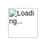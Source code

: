 <!DOCTYPE html>
<html lang="hi">
<head>
  <meta charset="UTF-8" />
  <meta name="viewport" content="width=device-width, initial-scale=1.0"/>
  <title>Sarkari Alert - सरकारी रिजल्ट</title>
  <style>
    body {
      margin: 0;
      font-family: Arial, sans-serif;
      background: #f4f4f4;
      color: #111;
    }
    header {
      background: #800000;
      color: white;
      text-align: center;
      padding: 20px 10px;
    }
    header h1 {
      margin: 0;
      font-size: 2em;
    }
    header p {
      margin-top: 5px;
      font-size: 0.95em;
    }
    nav {
      display: flex;
      flex-wrap: wrap;
      justify-content: center;
      background: #990000;
    }
    nav a {
      padding: 12px 16px;
      color: white;
      text-decoration: none;
      font-weight: bold;
    }
    nav a:hover {
      background: #b30000;
    }
    .ticker {
      background: #111;
      color: #ffcc00;
      padding: 10px;
      overflow: hidden;
      white-space: nowrap;
    }
    .ticker span {
      display: inline-block;
      padding-left: 100%;
      animation: marquee 15s linear infinite;
    }
    @keyframes marquee {
      0% { transform: translateX(0); }
      100% { transform: translateX(-100%); }
    }
    .container {
      max-width: 1000px;
      margin: auto;
      padding: 20px;
      background: #fff;
      box-shadow: 0 0 8px rgba(0,0,0,0.1);
    }
    .search-box {
      display: flex;
      margin-bottom: 20px;
    }
    .search-box input {
      flex: 1;
      padding: 10px;
      font-size: 1em;
      border: 1px solid #ccc;
      border-radius: 4px 0 0 4px;
    }
    .search-box button {
      padding: 10px 20px;
      border: none;
      background: #800000;
      color: #fff;
      font-weight: bold;
      cursor: pointer;
      border-radius: 0 4px 4px 0;
    }
    h2 {
      border-left: 5px solid #800000;
      padding-left: 10px;
      margin-top: 30px;
      color: #800000;
    }
    ul {
      list-style: none;
      padding: 0;
    }
    ul li {
      margin: 10px 0;
      padding: 10px;
      background: #f9f9f9;
      border-left: 4px solid #800000;
      transition: 0.3s;
    }
    ul li:hover {
      background: #fff2f2;
    }
    ul li a {
      text-decoration: none;
      color: #111;
      font-weight: bold;
    }
    .ads {
      text-align: center;
      margin: 20px 0;
      padding: 10px;
      background: #fafafa;
      border: 1px dashed #ccc;
    }
    footer {
      background: #800000;
      color: white;
      text-align: center;
      padding: 15px;
      margin-top: 40px;
    }
    @media(max-width: 600px) {
      nav {
        flex-direction: column;
        align-items: center;
      }
      .search-box {
        flex-direction: column;
      }
      .search-box input, .search-box button {
        width: 100%;
        border-radius: 4px;
        margin-bottom: 10px;
      }
    }
  </style>
</head>
<body>

  <header>
    <h1>Sarkari Alert</h1>
    <p>भारत की सभी सरकारी नौकरियों की जानकारी एक जगह</p>
  </header>

  <nav>
    <a href="#">🏠 होम</a>
    <a href="#">📝 जॉब्स</a>
    <a href="#">📥 एडमिट कार्ड</a>
    <a href="#">📊 रिजल्ट</a>
    <a href="#">📚 सिलेबस</a>
    <a href="#">📢 Answer Key</a>
  </nav>

  <div class="ticker">
    <span>SSC CGL 2025 फॉर्म शुरू | UP Police भर्ती 2025 | CTET एडमिट कार्ड जारी | SSC GD रिजल्ट घोषित | RRB NTPC सिलेबस अपडेट | ...</span>
  </div>

  <div class="container">
      <!-- Search -->
  <div class="search-container">
    <input type="text" placeholder="सरकारी नौकरी खोजें...">
    <button type="submit">🔍 खोजें</button>
  </div>

    <div class="ads">
      <!-- AdSense Placeholder -->
      [यहां Google AdSense Code आएगा]
    </div>

    <h2>📝 लेटेस्ट जॉब्स</h2>
    <ul>
      <li><a href="#">SSC CGL 2025 ऑनलाइन फॉर्म – अभी आवेदन करें</a></li>
      <li><a href="#">UP Police कांस्टेबल भर्ती 2025 – 60,000 पद</a></li>
      <li><a href="#">रेलवे RRC ग्रुप D भर्ती – सभी ZONE में</a></li>
    </ul>

    <h2>📥 एडमिट कार्ड</h2>
    <ul>
      <li><a href="#">UPSC NDA 2 एडमिट कार्ड 2025 डाउनलोड करें</a></li>
      <li><a href="#">CTET जुलाई 2025 एडमिट कार्ड जारी</a></li>
    </ul>

    <h2>📊 रिजल्ट</h2>
    <ul>
      <li><a href="#">UP Board 10th/12th Result 2025 घोषित</a></li>
      <li><a href="#">SSC GD कांस्टेबल रिजल्ट 2025 देखें</a></li>
    </ul>

    <h2>📚 सिलेबस</h2>
    <ul>
      <li><a href="#">SSC CGL 2025 नया सिलेबस PDF</a></li>
      <li><a href="#">RRB NTPC CBT 2 सिलेबस</a></li>
    </ul>

    <h2>📢 Answer Key</h2>
    <ul>
      <li><a href="#">UP Police SI Answer Key 2025</a></li>
      <li><a href="#">SSC CHSL Tier 1 Answer Key</a></li>
    </ul>

  </div>

  <footer>
    © 2025 Sarkari Alert | सभी अधिकार सुरक्षित
  </footer>

  
  
  
  
  
  
  
  
  
  
  
  
  <h2>🗓️ लेटेस्ट अपडेट्स</h2>
    <ul>
      <li><strong>[24 जुलाई 2025]</strong> – <a href="#">SSC GD कांस्टेबल रिजल्ट घोषित</a></li>
      <li><strong>[23 जुलाई 2025]</strong> – <a href="#">CTET एडमिट कार्ड डाउनलोड करें</a></li>
      <li><strong>[22 जुलाई 2025]</strong> – <a href="#">UPSSSC PET 2025 नोटिफिकेशन जारी</a></li>
    </ul>

    <h2>🧭 महत्वपूर्ण लिंक</h2>
    <div style="display: grid; grid-template-columns: repeat(auto-fit, minmax(220px, 1fr)); gap: 10px;">
      <a href="#" style="background:#ffe0b3; padding:10px; display:block; text-align:center; font-weight:bold;">All Govt Jobs</a>
      <a href="#" style="background:#e6f7ff; padding:10px; display:block; text-align:center; font-weight:bold;">Admit Card</a>
      <a href="#" style="background:#e6ffe6; padding:10px; display:block; text-align:center; font-weight:bold;">Result</a>
      <a href="#" style="background:#f9e6ff; padding:10px; display:block; text-align:center; font-weight:bold;">Answer Key</a>
      <a href="#" style="background:#fff2e6; padding:10px; display:block; text-align:center; font-weight:bold;">Syllabus</a>
    </div>

    <h2>📢 नोटिफिकेशन पैनल</h2>
    <ul>
      <li><a href="#">Bihar Police Sub Inspector 2025 Notification Out – 2300 Posts</a></li>
      <li><a href="#">Delhi DSSSB TGT PGT Teacher Bharti 2025 – Apply Online</a></li>
      <li><a href="#">Navy SSR/MR Agniveer 2025 Batch – Notification & Apply Link</a></li>
    </ul>

    <h2>🎯 फिल्टर द्वारा खोजें</h2>
    <div style="display:flex; flex-wrap:wrap; gap:10px;">
      <select>
        <option>शैक्षणिक योग्यता</option>
        <option>10वीं</option>
        <option>12वीं</option>
        <option>Graduation</option>
        <option>Diploma/ITI</option>
      </select>
      <select>
        <option>राज्य</option>
        <option>उत्तर प्रदेश</option>
        <option>बिहार</option>
        <option>राजस्थान</option>
        <option>मध्यप्रदेश</option>
      </select>
      <select>
        <option>श्रेणी</option>
        <option>Railway Jobs</option>
        <option>Bank Jobs</option>
        <option>Defence</option>
        <option>SSC</option>
      </select>
    </div>

    <br><br>

    <div class="ads">
      [AdSense Banner Placeholder]
    </div>

    <button onclick="scrollToTop()" style="position:fixed; bottom:20px; right:20px; padding:10px 15px; background:#800000; color:white; border:none; border-radius:5px; cursor:pointer;">⬆️ Top</button>
  
  
  <script>
  function scrollToTop() {
    window.scrollTo({ top: 0, behavior: 'smooth' });
  }
</script>
  
  
  
  
  
  
  <!-- Auto Popup -->
<div id="popup" style="display:none; position:fixed; bottom:20px; right:20px; background:#fff3cd; border:1px solid #ffeeba; padding:15px; border-radius:10px; box-shadow:0 0 10px rgba(0,0,0,0.2); z-index:9999;">
  📢 <strong>UP Police Form</strong> भरें आज ही! <br>
  <a href="#" style="color:#800000;">Apply Now</a>
  <span onclick="document.getElementById('popup').style.display='none'" style="cursor:pointer; float:right; font-weight:bold;">✖</span>
</div>

<script>
  setTimeout(() => {
    document.getElementById('popup').style.display = 'block';
  }, 3000); // Show after 3 seconds
</script>



<p id="datetime" style="text-align:center; font-size:0.9em; margin-top:10px;"></p>

<script>
  function updateTime() {
    const now = new Date();
    document.getElementById("datetime").innerText = "⏰ " + now.toLocaleString("hi-IN");
  }
  setInterval(updateTime, 1000);
</script>



<!-- WhatsApp / Telegram Floating -->
<a href="https://wa.me/91XXXXXXXXXX" target="_blank" style="position:fixed; bottom:80px; right:15px; background:#25D366; color:white; padding:12px; border-radius:50%; font-size:20px; z-index:1000; text-align:center;">💬</a>
<a href="https://t.me/yourchannel" target="_blank" style="position:fixed; bottom:130px; right:15px; background:#0088cc; color:white; padding:12px; border-radius:50%; font-size:20px; z-index:1000; text-align:center;">📢</a>



<button onclick="toggleDark()" style="position:fixed; top:10px; right:10px; background:#333; color:white; border:none; padding:8px 12px; border-radius:5px; cursor:pointer;">🌙 Dark</button>

<script>
  function toggleDark() {
    document.body.classList.toggle("darkmode");
  }
</script>

<style>
  .darkmode {
    background-color: #121212;
    color: white;
  }
  .darkmode a { color: #ffc107; }
</style>


<h2>📄 डाउनलोड नोटिस</h2>
<ul>
  <li><a href="notices/up-police-2025.pdf" target="_blank">UP Police भर्ती नोटिफिकेशन PDF डाउनलोड</a></li>
  <li><a href="notices/ssc-cgl-2025.pdf" target="_blank">SSC CGL 2025 PDF</a></li>
</ul>
<p id="counter" style="text-align:center; font-size:0.9em; margin-top:10px; color:gray;">👁️ Total Visitors: <span id="visits">0</span></p>

<script>
  if (localStorage.visits) {
    localStorage.visits = Number(localStorage.visits) + 1;
  } else {
    localStorage.visits = 1;
  }
  document.getElementById("visits").innerText = localStorage.visits;
</script>



  
  
  <h2>🔍 सर्च सरकारी नौकरी</h2>
<input type="text" id="searchInput" onkeyup="filterJobs()" placeholder="जैसे - SSC, Police, Teacher..." style="padding:10px; width:100%; margin-bottom:10px;">

<ul id="jobList">
  <li><a href="#">SSC CGL 2025 भर्ती</a></li>
  <li><a href="#">UP Police कांस्टेबल</a></li>
  <li><a href="#">Bihar Teacher Vacancy</a></li>
  <li><a href="#">Indian Navy SSR Agniveer</a></li>
</ul>

<script>
  function filterJobs() {
    let input = document.getElementById('searchInput').value.toUpperCase();
    let ul = document.getElementById("jobList");
    let li = ul.getElementsByTagName('li');
    for (let i = 0; i < li.length; i++) {
      let a = li[i].getElementsByTagName("a")[0];
      let txtValue = a.textContent || a.innerText;
      li[i].style.display = txtValue.toUpperCase().indexOf(input) > -1 ? "" : "none";
    }
  }
</script>

<h2>🗂️ कैटेगरी से खोजें</h2>
<div style="display:grid; grid-template-columns:repeat(auto-fit, minmax(150px, 1fr)); gap:15px;">
  <div style="background:#e0f7fa; padding:20px; border-radius:10px; text-align:center;">🏦 बैंक जॉब</div>
  <div style="background:#fff3e0; padding:20px; border-radius:10px; text-align:center;">🚆 रेलवे</div>
  <div style="background:#f3e5f5; padding:20px; border-radius:10px; text-align:center;">🛡️ डिफेंस</div>
  <div style="background:#e8f5e9; padding:20px; border-radius:10px; text-align:center;">🏫 टीचिंग</div>
  <div style="background:#fce4ec; padding:20px; border-radius:10px; text-align:center;">🧪 साइंस</div>
</div>


<a href="#contact" style="position:fixed; bottom:60px; left:15px; background:#007bff; color:#fff; padding:12px 16px; border-radius:50px; font-weight:bold; z-index:1000;">❓ सहायता</a>



<marquee behavior="scroll" direction="left" style="background:#ffeb3b; padding:10px; font-weight:bold;">
  📢 UPSSSC PET 2025 Form शुरू हो गया है! | SSC MTS 2025 Apply Now | CTET एडमिट कार्ड जारी |
</marquee>


<h2>📧 सरकारी रिजल्ट न्यूज़लेटर</h2>
<form onsubmit="alert('धन्यवाद! आपका ईमेल सेव हो गया है'); return false;">
  <input type="email" placeholder="अपना ईमेल डालें" required style="padding:10px; width:70%;">
  <button type="submit" style="padding:10px 20px; background:#800000; color:white;">सब्सक्राइब करें</button>
</form>





<!-- Loader -->
<div id="loader" style="position:fixed; top:0; left:0; width:100%; height:100%; background:white; display:flex; align-items:center; justify-content:center; z-index:9999;">
  <img src="https://i.gifer.com/ZZ5H.gif" alt="Loading..." style="width:60px;">
</div>

<script>
  window.addEventListener("load", function(){
    document.getElementById("loader").style.display = "none";
  });
</script>





<div id="google_translate_element" style="text-align:right; padding:10px;"></div>
<script type="text/javascript">
  function googleTranslateElementInit() {
    new google.translate.TranslateElement({pageLanguage: 'hi'}, 'google_translate_element');
  }
</script>
<script type="text/javascript" src="//translate.google.com/translate_a/element.js?cb=googleTranslateElementInit"></script>


<button onclick="topFunction()" id="topBtn" title="Go to top" style="position:fixed; bottom:20px; right:60px; display:none; background:#000; color:#fff; border:none; padding:10px 15px; border-radius:5px;">⬆️ ऊपर</button>

<script>
  var mybutton = document.getElementById("topBtn");
  window.onscroll = function() {
    if (document.body.scrollTop > 300 || document.documentElement.scrollTop > 300) {
      mybutton.style.display = "block";
    } else {
      mybutton.style.display = "none";
    }
  };
  function topFunction() {
    document.body.scrollTop = 0;
    document.documentElement.scrollTop = 0;
  }
</script>


<h2>❓ अक्सर पूछे जाने वाले सवाल</h2>
<button class="accordion">Sarkari Result क्या है?</button>
<div class="panel"><p>यह एक सरकारी नौकरी सूचना वेबसाइट है जहां लेटेस्ट जॉब्स, रिजल्ट, एडमिट कार्ड मिलते हैं।</p></div>

<button class="accordion">क्या यह फ्री है?</button>
<div class="panel"><p>हां, सभी जानकारी बिल्कुल मुफ्त उपलब्ध है।</p></div>

<style>
.accordion {
  background-color: #eee; padding: 10px; width: 100%; border: none; text-align: left; outline: none; cursor: pointer;
}
.panel {
  padding: 0 10px; display: none; background-color: #f1f1f1;
}
</style>
<script>
  var acc = document.getElementsByClassName("accordion");
  for (let i = 0; i < acc.length; i++) {
    acc[i].onclick = function() {
      this.classList.toggle("active");
      var panel = this.nextElementSibling;
      panel.style.display = (panel.style.display === "block") ? "none" : "block";
    };
  }
</script>





<h2>📌 महत्वपूर्ण लिंक</h2>
<div style="display:grid; grid-template-columns: repeat(auto-fit, minmax(160px, 1fr)); gap:10px;">
  <a href="#" style="background:#e0f2f1; padding:10px; display:block; text-align:center;">🎟️ Admit Card</a>
  <a href="#" style="background:#e8eaf6; padding:10px; display:block; text-align:center;">📜 Result</a>
  <a href="#" style="background:#fce4ec; padding:10px; display:block; text-align:center;">📝 Online Form</a>
  <a href="#" style="background:#fff3e0; padding:10px; display:block; text-align:center;">📚 Syllabus</a>
</div>




<footer style="background:#212121; color:white; padding:20px; margin-top:30px;">
  <div style="display:flex; flex-wrap:wrap; justify-content:space-between;">
    <div>
      <h3>🔗 Quick Links</h3>
      <ul style="list-style:none; padding:0;">
        <li><a href="#" style="color:#fff;">Home</a></li>
        <li><a href="#" style="color:#fff;">Latest Jobs</a></li>
        <li><a href="#" style="color:#fff;">Admit Card</a></li>
        <li><a href="#" style="color:#fff;">Result</a></li>
      </ul>
    </div>
    <div>
      <h3>📱 Follow Us</h3>
      <a href="#" style="color:#fff; margin-right:10px;">👍 Facebook</a>
      <a href="#" style="color:#fff; margin-right:10px;">📢 Telegram</a>
      <a href="#" style="color:#fff;">💬 WhatsApp</a>
    </div>
  </div>
  <p style="text-align:center; margin-top:20px;">© 2025 SarkariResultX.in | Developed by Abhishek Dubey</p>
</footer>



<!-- In <head> tag -->
<meta property="og:title" content="Sarkari Result 2025 - सरकारी नौकरियों की जानकारी">
<meta property="og:description" content="Apply Online, Admit Card, Result, Syllabus - All in One">
<meta property="og:image" content="https://yourdomain.com/og-image.jpg">
<meta property="og:url" content="https://yourdomain.com">
<meta name="twitter:card" content="summary_large_image">
  
  
  <p style="color:red; font-weight:bold; animation: blinker 1s linear infinite;">
  📣 Alert: SSC CGL Tier-1 Admit Card जारी हो गया है! अभी डाउनलोड करें!
</p>
<style>
@keyframes blinker {
  50% { opacity: 0; }
}
</style>
<h2>📌 लेटेस्ट नोटिस</h2>
<marquee behavior="scroll" direction="up" scrollamount="2" style="height:120px; background:#f9f9f9; padding:10px;">
  <p>📄 Bihar Police Admit Card 2025</p>
  <p>📄 SSC MTS 2025 Apply Link Active</p>
  <p>📄 UPTET 2025 Notification</p>
</marquee>

<h3>🔗 शेयर करें</h3>
<a href="https://wa.me/?text=Check%20latest%20Sarkari%20Jobs:%20https://yourwebsite.com" target="_blank">📲 WhatsApp</a> |
<a href="https://www.facebook.com/sharer/sharer.php?u=https://yourwebsite.com" target="_blank">📘 Facebook</a>




<!-- Trigger Button -->
<button onclick="document.getElementById('modal').style.display='block'" style="padding:10px;">🎯 Free Job Alert</button>

<!-- Modal -->
<div id="modal" style="display:none; position:fixed; top:0; left:0; width:100%; height:100%; background:rgba(0,0,0,0.6); z-index:9999;">
  <div style="background:#fff; margin:10% auto; padding:20px; width:300px; border-radius:10px; position:relative;">
    <span onclick="document.getElementById('modal').style.display='none'" style="position:absolute; right:10px; top:10px; cursor:pointer;">❌</span>
    <h3>🔔 फ्री जॉब अलर्ट</h3>
    <input type="text" placeholder="नाम" style="width:100%; padding:8px;"><br><br>
    <input type="email" placeholder="ईमेल" style="width:100%; padding:8px;"><br><br>
    <button style="padding:8px 16px; background:green; color:white;">सब्मिट</button>
  </div>
</div>

<!-- Add inside <head> tag -->
<script type="application/ld+json">
{
  "@context": "https://schema.org",
  "@type": "WebSite",
  "name": "SarkariResultX.in",
  "url": "https://sarkariresultx.in",
  "potentialAction": {
    "@type": "SearchAction",
    "target": "https://sarkariresultx.in/?s={search_term_string}",
    "query-input": "required name=search_term_string"
  }
}
</script>


<!-- Add in <head> -->
<link rel="stylesheet" href="https://cdnjs.cloudflare.com/ajax/libs/font-awesome/6.5.0/css/all.min.css">



<i class="fa-solid fa-bell"></i> Notification
<i class="fa-solid fa-envelope"></i> Email

  
    
    
    <div style="position:fixed; top:0; width:100%; background:#d32f2f; color:white; text-align:center; padding:8px; z-index:9999;">
  🚨 नोटिस: SSC CHSL 2025 के Admit Card जारी हो चुके हैं!
</div>
<div style="height:40px;"></div> <!-- spacing to avoid overlap -->

<h3>🔍 कैटेगरी के अनुसार नौकरियां खोजें</h3>
<select onchange="window.location.href=this.value" style="padding:10px;">
  <option selected disabled>-- Select Category --</option>
  <option value="#defence">🏹 Defence Jobs</option>
  <option value="#teaching">📚 Teaching Jobs</option>
  <option value="#bank">🏦 Bank Jobs</option>
  <option value="#railway">🚆 Railway Jobs</option>
</select>


<a href="tel:919999999999" style="position:fixed; bottom:190px; right:15px; background:#4CAF50; color:white; padding:12px; border-radius:50%; font-size:20px; z-index:1000;">📞</a>


<!-- Place this where you want ads -->
<div style="width:100%; text-align:center; background:#f5f5f5; padding:10px; border:1px dashed #ccc;">
  🔲 Your Google Ad Will Appear Here
</div>



<!-- Google Site Verification -->
<meta name="google-site-verification" content="YOUR-VERIFICATION-CODE" />

<!-- Google Analytics -->
<script async src="https://www.googletagmanager.com/gtag/js?id=G-XXXXXXXXXX"></script>
<script>
  window.dataLayer = window.dataLayer || [];
  function gtag(){dataLayer.push(arguments);}
  gtag('js', new Date());
  gtag('config', 'G-XXXXXXXXXX');
</script>


<h3>📬 Newsletter - Free Job Alert Email पर पाएं</h3>
<form action="mailto:your-email@example.com" method="post" enctype="text/plain">
  <input type="email" name="Email" placeholder="अपना ईमेल डालें" required style="padding:10px; width:250px;">
  <button type="submit" style="padding:10px; background:#2196F3; color:white;">सब्सक्राइब करें</button>
</form>

    
    
    <div style="
  backdrop-filter: blur(8px);
  background: rgba(255, 255, 255, 0.1);
  border-bottom: 1px solid rgba(255,255,255,0.2);
  padding: 20px;
  color: #fff;
  font-size: 24px;
  text-align: center;
  position: sticky;
  top: 0;
  z-index: 999;
">
  🌐 SarkariResultX.in – सरकारी नौकरियाँ सबसे पहले!
</div>

<button style="
  background: linear-gradient(45deg, #ff5722, #ff9800);
  color: white;
  padding: 12px 24px;
  border: none;
  border-radius: 30px;
  font-size: 16px;
  cursor: pointer;
  transition: all 0.3s ease;">
  🔎 Check Latest Jobs
</button>


<div style="
  border:1px solid #ccc;
  padding:20px;
  margin:10px;
  border-radius:15px;
  transition: transform 0.3s, box-shadow 0.3s;
" onmouseover="this.style.transform='scale(1.03)'; this.style.boxShadow='0 5px 15px rgba(0,0,0,0.2)'" onmouseout="this.style.transform='scale(1)'; this.style.boxShadow='none'">
  <h4>📋 UP Police Constable 2025</h4>
  <p>Form Last Date: 31 July 2025</p>
  <a href="#" style="color:blue;">Apply Now</a>
</div>

<!-- In <head> tag -->
<link href="https://fonts.googleapis.com/css2?family=Poppins&display=swap" rel="stylesheet">

<!-- In CSS -->
<style>
  body {
    font-family: 'Poppins', sans-serif;
  }
</style>
<!-- Smooth Scroll -->
<style>
  html { scroll-behavior: smooth; }
</style>

<!-- Scroll-To-Top -->
<button onclick="window.scrollTo({top: 0, behavior: 'smooth'});" style="position:fixed; bottom:20px; left:20px; background:#000; color:#fff; padding:10px 15px; border:none; border-radius:50%; font-size:18px;">⬆</button>


<div style="display:grid; grid-template-columns:repeat(auto-fit, minmax(250px, 1fr)); gap:15px;">
  <div style="background:#f4f4f4; padding:15px; border-radius:10px;">
    <h4>SSC GD 2025</h4><p>Apply Online</p>
  </div>
  <div style="background:#f4f4f4; padding:15px; border-radius:10px;">
    <h4>Railway Group D</h4><p>Admit Card</p>
  </div>
</div>


<div style="position:fixed; bottom:0; width:100%; background:#fff; border-top:1px solid #ccc; display:flex; justify-content:space-around; padding:10px 0; z-index:1000;">
  <a href="#" style="text-align:center; font-size:14px;">🏠<br>Home</a>
  <a href="#" style="text-align:center; font-size:14px;">📝<br>Form</a>
  <a href="#" style="text-align:center; font-size:14px;">📃<br>Result</a>
  <a href="#" style="text-align:center; font-size:14px;">📞<br>Contact</a>
</div>




    
    
    
    
    
  
</body>

<head>
  <meta charset="UTF-8">
  <meta name="viewport" content="width=device-width,initial-scale=1">
  <title>All India Sarkari Jobs 2025</title>
  <style>
    body { font-family: Arial, sans-serif; margin:20px; background:#f9f9f9; }
    h1,h2 { color:#003366; }
    section { margin-bottom:30px; }
    ul { list-style:none; padding:0; }
    li { background:#fff; padding:10px; margin:5px 0; border-left:4px solid #003366; }
    a { color:#003366; text-decoration:none; font-weight:bold; }
    a:hover { text-decoration:underline; }
  </style>
</head>
<body>
  <h1>All India Sarkari Jobs 2025</h1>

  <section id="central">
    <h2>🧾 Central Government Jobs</h2>
    <ul>
      <li><a href="#">UPSC Civil Services 2025 – Apply from Feb 14; Exam June 2</a></li>
      <li><a href="#">SSC CGL 2025 – Tier I Application Mar 1–Jul 4; Exam Aug 13‑30</a></li>
      <li><a href="#">SSC CHSL 2025 – ~3,131 posts; Registration closes Jul 18</a></li>
      <li><a href="#">SSC MTS 2025 – ~1,075 vacancies; Apply by Jul 24</a></li>
      <li><a href="#">SSC JE 2025 – ~1,340 posts; Apply by Jul 21</a></li>
      <li><a href="#">IBPS PO 2025 – ~5,208 posts; Apply by Jul 21</a></li>
      <li><a href="#">IBPS Specialist Officer – ~1,007 posts; Apply by Jul 21</a></li>
      <li><a href="#">RBI Grade‑B Officer 2025 – Exam Jun 21</a></li>
      <li><a href="#">DRDO – ~152 Scientist B posts; Deadline Jul 18</a></li>
      <li><a href="#">RRB Technician/Group D – ~6,180+ posts; Apply by Jul 28</a></li>
      <li><a href="#">NPCIL – ~391 posts; Apply by Mar 2025</a></li>
      <li><a href="#">CISF Constable Tradesman – ~1,161 posts; Apply by Apr 3</a></li>
    </ul>
  </section>

  <section id="railway">
    <h2>🚆 Railway Jobs (RRB, etc.)</h2>
    <ul>
      <li><a href="#">RRB Assistant Loco Pilot – ~9,970 vacancies</a></li>
      <li><a href="#">RRB Apprentice & Technician – GM/ICF/BLW region</a></li>
      <li><a href="#">Railway Group D – ~32,243 posts</a></li>
    </ul>
  </section>

  <section id="defence">
    <h2>🛡️ Defence Jobs</h2>
    <ul>
      <li><a href="#">Indian Army Agniveer/Pharma/Havildar – ~10,000+ posts</a></li>
      <li><a href="#">CAPF Assistant Commandant (UPSC) – ~357 posts</a></li>
    </ul>
  </section>

  <section id="banking">
    <h2>🏦 Banking Sector Jobs</h2>
    <ul>
      <li><a href="#">SBI PO – ~541 vacancies; Apply by Jul 14</a></li>
      <li><a href="#">Bank of Baroda Apprentices – ~2,500 posts</a></li>
    </ul>
  </section>

  <section id="statepsc">
    <h2>🏛️ State PSC & State Jobs</h2>
    <ul>
      <li><a href="#">RPSC Recruitment – ~12,121 posts across departments; Apply Jul‑Sep (Rajasthan)</a></li>
      <li><a href="#">TNPSC Group I & TRB – ~645 & ~1,996 posts (Tamil Nadu)</a></li>
      <li><a href="#">Bihar Police Constable – Apply Jan 10; Exam Apr 20</a></li>
      <li><a href="#">MPESB PRT – ~18,650 posts; Apply by Aug 1 (Madhya Pradesh)</a></li>
      <li><a href="#">UP Lekhpal – ~5,000+ posts; Notification Feb‑Mar</a></li>
      <li><a href="#">MP Anganwadi – ~19,500 posts; Apply by Jul 4</a></li>
    </ul>
  </section>

  <section id="others">
    <h2>📌 Other Departments / PSU / Health / Education</h2>
    <ul>
      <li><a href="#">AIIMS – ~3,501 posts across multiple specialties</a></li>
      <li><a href="#">Education Recruit Punjab PTI – ~2,000 posts; Apply Aug 22</a></li>
      <li><a href="#">CSIR‑CDRI JSA / Steno posts</a></li>
      <li><a href="#">FCI & PSU roles across sectors (SAIL, BHEL, ONGC)</a></li>
      <li><a href="#">India Post GDS – ~21,413 posts (Gramin Dak Sevak)</a></li>
    </ul>
  </section>

  <footer>
    <p style="text-align:center; margin-top:40px;">© 2025 All India Sarkari Jobs Portal</p>
  </footer>
  
  
  
  <h2>SSC CGL 2025</h2>
<p><strong>Notification:</strong> 9 जून 2025 | <strong>Posts:</strong> 14,582</p>
<p><strong>Apply Online:</strong> 9 जून – 4 जुलाई (₹100 fee, correction window 9–11 जुलाई)</p>
<p><strong>Tier‑1 Exam:</strong> 13–30 अगस्त 2025, CBT (100 questions, negative marking 0.5)</p>
<p><strong>Eligibility:</strong> Graduate, Age 18‑32 (Category-wise relaxation)</p>
  
</body>
</html>
  
  
  
  
  
